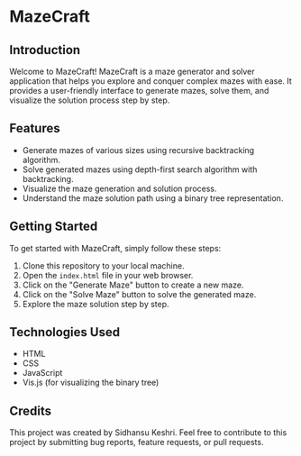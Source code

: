 # MazeCraft

## Introduction
Welcome to MazeCraft! MazeCraft is a maze generator and solver application that helps you explore and conquer complex mazes with ease. It provides a user-friendly interface to generate mazes, solve them, and visualize the solution process step by step.

## Features
- Generate mazes of various sizes using recursive backtracking algorithm.
- Solve generated mazes using depth-first search algorithm with backtracking.
- Visualize the maze generation and solution process.
- Understand the maze solution path using a binary tree representation.

## Getting Started
To get started with MazeCraft, simply follow these steps:
1. Clone this repository to your local machine.
2. Open the `index.html` file in your web browser.
3. Click on the "Generate Maze" button to create a new maze.
4. Click on the "Solve Maze" button to solve the generated maze.
5. Explore the maze solution step by step.

## Technologies Used
- HTML
- CSS
- JavaScript
- Vis.js (for visualizing the binary tree)

## Credits
This project was created by Sidhansu Keshri. Feel free to contribute to this project by submitting bug reports, feature requests, or pull requests.


